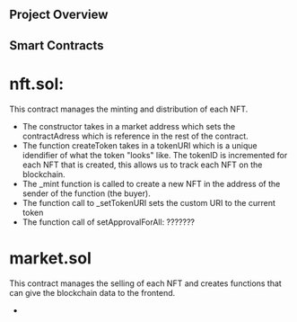 ## Project Overview

## Smart Contracts
# nft.sol: 
This contract manages the minting and distribution of each NFT. 

- The constructor takes in a market address which sets the contractAdress which is reference in the rest of the contract. 
- The function createToken takes in a tokenURI which is a unique idendifier of what the token "looks" like. The tokenID is incremented for each NFT that is created, this allows us to track each NFT on the blockchain. 
- The _mint function is called to create a new NFT in the address of the sender of the function (the buyer).
- The function call to _setTokenURI sets the custom URI to the current token
- The function call of setApprovalForAll: ???????

# market.sol
This contract manages the selling of each NFT and creates functions that can give the blockchain data to the frontend.

- 




